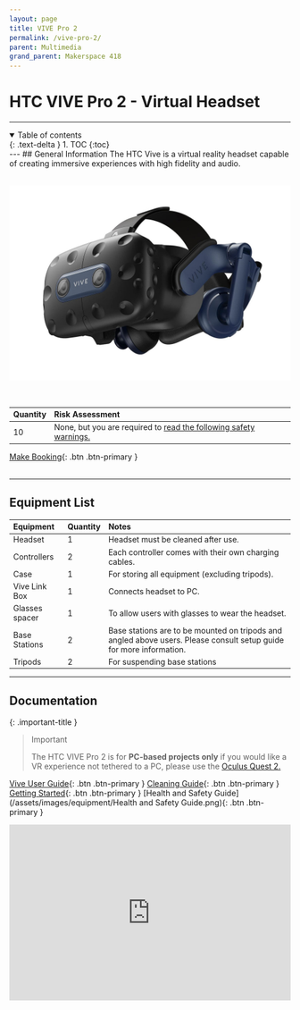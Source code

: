```yaml
---
layout: page
title: VIVE Pro 2
permalink: /vive-pro-2/
parent: Multimedia
grand_parent: Makerspace 418
---
```


# HTC VIVE Pro 2 - Virtual Headset
---
<details open markdown="block">
  <summary>
    Table of contents
  </summary>
  {: .text-delta }
1. TOC
{:toc}
</details>
---
## General Information
The HTC Vive is a virtual reality headset capable of creating immersive experiences with high fidelity and audio.
<br><br>

![Oculus Headset with Controllers](/assets/images/equipment/htc_headset.jpg)  

<br>

| Quantity | Risk Assessment |
|:---------|:----------------|
|    10    |      None, but you are required to [read the following safety warnings.](https://scontent.fcbr1-1.fna.fbcdn.net/v/t39.2365-6/31427030_1495419650568346_585719606576939008_n.pdf?_nc_cat=104&ccb=1-7&_nc_sid=489e6e&_nc_ohc=pzFuyXKBtiUAX8lVfr7&_nc_ht=scontent.fcbr1-1.fna&oh=00_AT-vMC-fcrBJyAzSmWKZEgDZXdDfgHiet7N0WK6a_PfLgg&oe=63563446)        | 

[Make Booking](https://siso.curtin.edu.au/sodbe//){: .btn .btn-primary }
<br><br>

---
## Equipment List

| Equipment        | Quantity | Notes                                                                                                                |
|:-----------------|:---------|:---------------------------------------------------------------------------------------------------------------------|
| Headset          | 1        | Headset must be cleaned after use.                                                                                   | 
| Controllers      | 2        | Each controller comes with their own charging cables.                                                                | 
| Case             | 1        | For storing all equipment (excluding tripods).                                                                                           |
| Vive Link Box      | 1        | Connects headset to PC.                                                                                               |
| Glasses spacer   | 1        | To allow users with glasses to wear the headset.                                                                     |
| Base Stations | 2        | Base stations are to be mounted on tripods and angled above users. Please consult setup guide for more information. |
| Tripods | 2        | For suspending base stations |

---
## Documentation

{: .important-title }
> Important
> 
> The HTC VIVE Pro 2 is for **PC-based projects only** if you would like a VR experience not tethered to a PC, please use the [Oculus Quest 2.](/quest-2/)


[Vive User Guide](https://developer.vive.com/documents/720/Vive_User_Guide.pdf){: .btn .btn-primary } [Cleaning Guide](https://www.vive.com/au/support/cleaning-guide/howto/overview.html){: .btn .btn-primary }  [Getting Started](https://www.vive.com/au/support/vive-pro2/category_howto/started.html){: .btn .btn-primary } [Health and Safety Guide](/assets/images/equipment/Health and Safety Guide.png){: .btn .btn-primary }
<br>


<iframe width="100%" height="315" src="https://www.youtube.com/embed/rv6nVPPDmEI" title="YouTube video player" frameborder="0" allow="accelerometer; autoplay; clipboard-write; encrypted-media; gyroscope; picture-in-picture" allowfullscreen></iframe>


